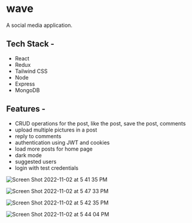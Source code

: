 # wave
A social media application.

## Tech Stack - 
- React 
- Redux
- Tailwind CSS
- Node
- Express
- MongoDB

## Features - 
- CRUD operations for the post, like the post, save the post, comments
- upload multiple pictures in a post
- reply to comments
- authentication using JWT and cookies
- load more posts for home page
- dark mode
- suggested users
- login with test credentials 

![Screen Shot 2022-11-02 at 5 41 35 PM](https://user-images.githubusercontent.com/78725970/199486640-6356da9d-4cd0-4b2c-8c0c-e43944609817.png)

![Screen Shot 2022-11-02 at 5 47 33 PM](https://user-images.githubusercontent.com/78725970/199487674-33f6ac53-1f26-4140-9baf-11f6879ad1b9.png)

![Screen Shot 2022-11-02 at 5 42 35 PM](https://user-images.githubusercontent.com/78725970/199486825-7c3c6003-6a6c-41a6-b7cb-57afc68fd2ad.png)

![Screen Shot 2022-11-02 at 5 44 04 PM](https://user-images.githubusercontent.com/78725970/199487079-8ec926a4-c519-46ad-8fec-96cb147063da.png)


